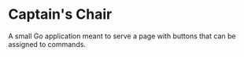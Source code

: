 # Captain's Chair

A small Go application meant to serve a page with buttons that can be assigned to commands.

